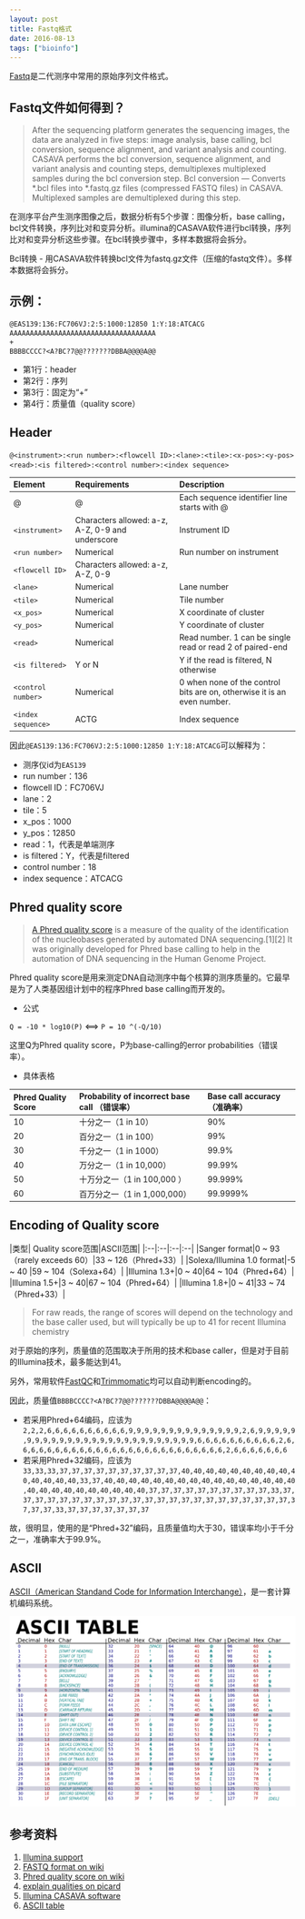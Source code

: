 ```yaml
---
layout: post
title: Fastq格式
date: 2016-08-13
tags: ["bioinfo"]
---
```


[Fastq](https://en.wikipedia.org/wiki/FASTQ_format)是二代测序中常用的原始序列文件格式。

## Fastq文件如何得到？

> After the sequencing platform generates the sequencing images, the data are analyzed in five steps: image analysis, base calling, bcl conversion, sequence alignment, and variant analysis and counting. CASAVA performs the bcl conversion, sequence alignment, and variant analysis and counting steps, demultiplexes multiplexed samples during the bcl conversion step.
> Bcl conversion — Converts *.bcl files into *.fastq.gz files (compressed FASTQ files) in CASAVA. Multiplexed samples are demultiplexed during this step.

在测序平台产生测序图像之后，数据分析有5个步骤：图像分析，base calling，bcl文件转换，序列比对和变异分析。illumina的CASAVA软件进行bcl转换，序列比对和变异分析这些步骤。在bcl转换步骤中，多样本数据将会拆分。

Bcl转换 - 用CASAVA软件转换bcl文件为fastq.gz文件（压缩的fastq文件）。多样本数据将会拆分。

## 示例：

```
@EAS139:136:FC706VJ:2:5:1000:12850 1:Y:18:ATCACG
AAAAAAAAAAAAAAAAAAAAAAAAAAAAAAAAAAAA
+
BBBBCCCC?<A?BC?7@@???????DBBA@@@@A@@
```

- 第1行：header
- 第2行：序列
- 第3行：固定为“+”
- 第4行：质量值（quality score）


## Header

`@<instrument>:<run number>:<flowcell ID>:<lane>:<tile>:<x-pos>:<y-pos> <read>:<is filtered>:<control number>:<index sequence>`

|Element|	Requirements|	Description|
|:--|:--|:--|
|@	|@	|Each sequence identifier line starts with @|
| `<instrument> `|Characters allowed: a-z, A-Z, 0-9 and underscore|Instrument ID	|
|`<run number>`|	Numerical|	Run number on instrument|
|`<flowcell ID>`|Characters allowed: a-z, A-Z, 0-9|
|`<lane>`|	Numerical|	Lane number|
|`<tile>`|	Numerical|	Tile number|
|`<x_pos>`|	Numerical|	X coordinate of cluster|
|`<y_pos>`|	Numerical|	Y coordinate of cluster|
|`<read>`|	Numerical	|Read number. 1 can be single read or read 2 of paired-end|
|`<is filtered>`|	Y or N	|Y if the read is filtered, N otherwise|
|`<control number>`|	Numerical|	0 when none of the control bits are on, otherwise it is an even number. |
|`<index sequence>`|	ACTG	|Index sequence|

因此`@EAS139:136:FC706VJ:2:5:1000:12850 1:Y:18:ATCACG`可以解释为：

- 测序仪id为`EAS139`
- run number：136
- flowcell ID：FC706VJ
- lane：2
- tile：5
- x_pos：1000
- y_pos：12850
- read：1，代表是单端测序
- is filtered：Y，代表是filtered
- control number：18
- index sequence：ATCACG

## Phred quality score

> [A Phred quality score](https://en.wikipedia.org/wiki/Phred_quality_score) is a measure of the quality of the identification of the nucleobases generated by automated DNA sequencing.[1][2] It was originally developed for Phred base calling to help in the automation of DNA sequencing in the Human Genome Project. 

Phred quality score是用来测定DNA自动测序中每个核算的测序质量的。它最早是为了人类基因组计划中的程序Phred base calling而开发的。

- 公式

`Q = -10 * log10(P)` <==> `P = 10 ^(-Q/10)`

这里Q为Phred quality score，P为base-calling的error probabilities（错误率）。

- 具体表格

|Phred Quality Score|	Probability of incorrect base call	（错误率）|Base call accuracy（准确率）|
|:--|:--|:--|
|10|	十分之一（1 in 10）	|90%|
|20	|百分之一（1 in 100）	|99%|
|30	|千分之一（1 in 1000）	|99.9%|
|40	|万分之一（1 in 10,000）	|99.99%|
|50|	十万分之一（1 in 100,000	）|99.999%|
|60|	百万分之一（1 in 1,000,000）	|99.9999%|

## Encoding of Quality score

|类型| Quality score范围|ASCII范围|
|:--|:--|:--|:--|
|Sanger format|0 ~ 93（rarely exceeds 60）|33 ~ 126（Phred+33）|
|Solexa/Illumina 1.0 format|-5 ~ 40 |59 ~ 104（Solexa+64）|
|Illumina 1.3+|0 ~ 40|64 ~ 104（Phred+64）|
|Illumina 1.5+|3 ~ 40|67 ~ 104（Phred+64）|
|Illumina 1.8+|0 ~ 41|33 ~ 74（Phred+33）|

> For raw reads, the range of scores will depend on the technology and the base caller used, but will typically be up to 41 for recent Illumina chemistry

对于原始的序列，质量值的范围取决于所用的技术和base caller，但是对于目前的Illumina技术，最多能达到41。

另外，常用软件[FastQC](http://www.bioinformatics.babraham.ac.uk/projects/fastqc/)和[Trimmomatic](http://www.usadellab.org/cms/?page=trimmomatic)均可以自动判断encoding的。

因此，质量值`BBBBCCCC?<A?BC?7@@???????DBBA@@@@A@@`：

- 若采用Phred+64编码，应该为`2,2,2,6,6,6,6,6,6,6,6,6,6,9,9,9,9,9,9,9,9,9,9,9,9,9,9,2,6,9,9,9,9,9,9,9,9,9,9,9,9,9,9,9,9,9,9,9,9,9,9,9,9,9,9,6,6,6,6,6,6,6,6,6,6,2,6,6,6,6,6,6,6,6,6,6,6,6,6,6,6,6,6,6,6,6,6,6,6,6,6,6,2,6,6,6,6,6,6,6`
- 若采用Phred+32编码，应该为`33,33,33,37,37,37,37,37,37,37,37,37,37,40,40,40,40,40,40,40,40,40,40,40,40,40,40,33,37,40,40,40,40,40,40,40,40,40,40,40,40,40,40,40,40,40,40,40,40,40,40,40,40,40,40,37,37,37,37,37,37,37,37,37,37,33,37,37,37,37,37,37,37,37,37,37,37,37,37,37,37,37,37,37,37,37,37,37,37,37,37,37,33,37,37,37,37,37,37,37`

故，很明显，使用的是“Phred+32”编码，且质量值均大于30，错误率均小于千分之一，准确率大于99.9%。

## ASCII

[ASCII（American Standand Code for Information Interchange）](https://en.wikipedia.org/wiki/ASCII)，是一套计算机编码系统。

![](/images/ASCII-Table.png)


## 参考资料
1. [Illumina support](http://support.illumina.com/help/SequencingAnalysisWorkflow/Content/Vault/Informatics/Sequencing_Analysis/CASAVA/swSEQ_mCA_FASTQFiles.htm)
2. [FASTQ format on wiki](https://en.wikipedia.org/wiki/FASTQ_format)
3. [Phred quality score on wiki](https://en.wikipedia.org/wiki/Phred_quality_score)
4. [explain qualities on picard](http://broadinstitute.github.io/picard/explain-qualities.html)
5. [Illumina CASAVA software](http://support.illumina.com/sequencing/sequencing_software/casava)
6. [ASCII table](https://simple.wikipedia.org/wiki/ASCII)